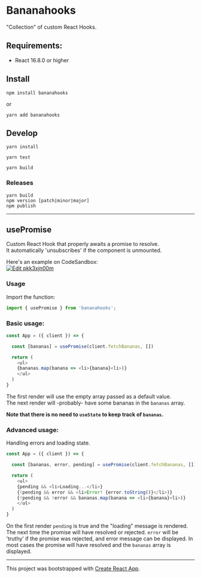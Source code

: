 # Bananahooks

"Collection" of custom React Hooks.

## Requirements:

* React 16.8.0 or higher

## Install

```
npm install bananahooks
```
or
```
yarn add bananahooks
```

## Develop

```
yarn install

yarn test

yarn build

```

### Releases

```
yarn build
npm version [patch|minor|major]
npm publish
```

----

## usePromise

Custom React Hook that properly awaits a promise to resolve.  
It automatically 'unsubscribes' if the component is unmounted.

Here's an example on CodeSandbox:  
[![Edit pkk3xjn00m](https://codesandbox.io/static/img/play-codesandbox.svg)](https://codesandbox.io/s/pkk3xjn00m?fontsize=14)

### Usage

Import the function:

```js
import { usePromise } from 'bananahooks';
```

### Basic usage:
```js
const App = ({ client }) => {

  const [bananas] = usePromise(client.fetchBananas, [])

  return (
    <ul>
    {bananas.map(banana => <li>{banana}<li>)}
    </ul>
  )
}
```
The first render will use the empty array passed as a default value.  
The next render will -probably- have some bananas in the `bananas` array.

**Note that there is no need to `useState` to keep track of `bananas`.**

### Advanced usage:

Handling errors and loading state.
```js
const App = ({ client }) => {

  const [bananas, error, pending] = usePromise(client.fetchBananas, [])

  return (
    <ul>
    {pending && <li>Loading...</li>}
    {!pending && error && <li>Error! {error.toString()}</li>)}
    {!pending && !error && bananas.map(banana => <li>{banana}<li>)}
    </ul>
  )
}
```
On the first render `pending` is true and the "loading" message is rendered.  
The next time the promise will have resolved or rejected.
`error` will be 'truthy' if the promise was rejected, and error message can be displayed.
In most cases the promise will have resolved and the `bananas` array is displayed.


----

This project was bootstrapped with [Create React App](https://github.com/facebook/create-react-app).
